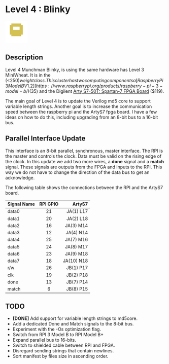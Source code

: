 # Level 4 : Blinky
![level3_Blinky](../images/level4_Blinky.png)

## Description

Level 4 Munchman Blinky, is using the same hardware has Level 3 MiniWheat.
It is in the (<$250) weight class.  This cluster has two
computing components a [Raspberry Pi 3 Model B V1.2](https://www.raspberrypi.org/products/raspberry-pi-3-model-b/)
($35) and the Digilent [Arty S7-50T: Spartan-7 FPGA
Board](https://reference.digilentinc.com/reference/programmable-logic/arty-s7/start) ($119).

The main goal of Level 4 is to update the Verilog md5 core to support variable length
strings. Another goal is to increase the communication speed between the raspberry pi
and the ArtyS7 fpga board.  I have a few ideas on how to do this, including upgrading
from an 8-bit bus to a 16-bit bus.

## Parallel Interface Update

This interface is an 8-bit parallel, synchronous, master interface.
The RPI is the master and controls the clock.  Data must be valid on the
rising edge of the clock.  In this update we add two more wires, a
**done** signal and a **match** signal.  These signals are outputs from
the FPGA and inputs to the RPI.  This way we do not have to change
the direction of the data bus to get an acknowledge.

The following table shows the connections between the RPI and the ArtyS7 board.

| Signal Name   | RPI GPIO  | ArtyS7     |
| ------------- |:---------:| ----------:|
| data0         | 21        | JA(1) L17  |
| data1         | 20        | JA(2) L18  |
| data2         | 16        | JA(3) M14  |
| data3         | 12        | JA(4) N14  |
| data4         | 25        | JA(7) M16  |
| data5         | 24        | JA(8) M17  |
| data6         | 23        | JA(9) M18  |
| data7         | 18        | JA(10) N18 |
| r/w           | 26        | JB(1) P17  |
| clk           | 19        | JB(2) P18  |
| done          | 13        | JB(7) P14  |
| match         | 6         | JB(8) P15  |


## TODO

* **[DONE]** Add support for variable length strings to md5core.
* Add a dedicated Done and Match signals to the 8-bit bus.
* Experiment with the -Os optimization flag.
* Switch from RPI 3 Model B to RPI Model B+
* Expand parallel bus to 16-bits.
* Switch to shielded cable between RPI and FPGA.
* Disregard sending strings that contain newlines.
* Sort manifest by files size in ascending order.

